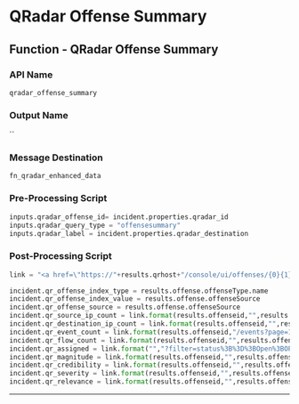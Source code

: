 <!--
    DO NOT MANUALLY EDIT THIS FILE
    THIS FILE IS AUTOMATICALLY GENERATED WITH resilient-sdk codegen
-->

# QRadar Offense Summary

## Function - QRadar Offense Summary

### API Name
`qradar_offense_summary`

### Output Name
``

### Message Destination
`fn_qradar_enhanced_data`

### Pre-Processing Script
```python
inputs.qradar_offense_id= incident.properties.qradar_id
inputs.qradar_query_type = "offensesummary"
inputs.qradar_label = incident.properties.qradar_destination
```

### Post-Processing Script
```python
link = "<a href=\"https://"+results.qrhost+"/console/ui/offenses/{0}{1}\" target=\"_blank\">{2}</a>"

incident.qr_offense_index_type = results.offense.offenseType.name
incident.qr_offense_index_value = results.offense.offenseSource
incident.qr_offense_source = results.offense.offenseSource
incident.qr_source_ip_count = link.format(results.offenseid,"",results.offense.sourceCount)
incident.qr_destination_ip_count = link.format(results.offenseid,"",results.offense.remoteDestinationCount+results.offense.localDestinationCount)
incident.qr_event_count = link.format(results.offenseid,"/events?page=1&pagesize=10",results.offense.eventCount)
incident.qr_flow_count = link.format(results.offenseid,"",results.offense.flowCount)
incident.qr_assigned = link.format("","?filter=status%3B%3D%3BOpen%3BOPEN&filter=assignedTo%3B%3D%3B%3B"+(results.offense.assignedTo if results.offense.assignedTo is not None else "")+"&page=1&pagesize=10",results.offense.assignedTo) if results.offense.assignedTo else "Unassigned"
incident.qr_magnitude = link.format(results.offenseid,"",results.offense.magnitude)
incident.qr_credibility = link.format(results.offenseid,"",results.offense.credibility)
incident.qr_severity = link.format(results.offenseid,"",results.offense.severity)
incident.qr_relevance = link.format(results.offenseid,"",results.offense.relevance)
```

---

